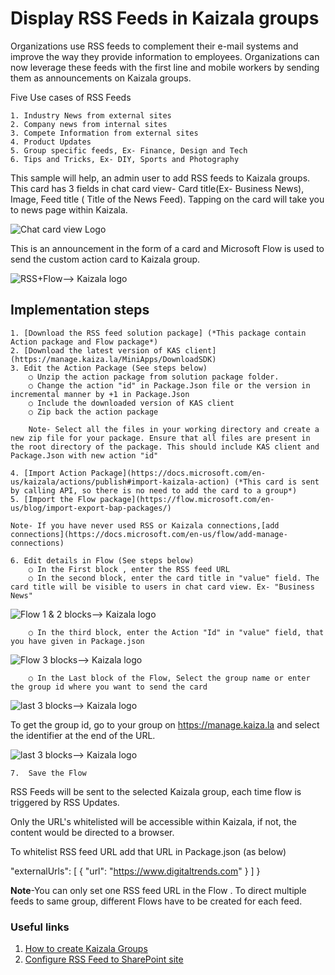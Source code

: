 # Display RSS Feeds in Kaizala groups

Organizations use RSS feeds to complement their e-mail systems and improve the way they provide information to employees. Organizations can now leverage these feeds with the first line and mobile workers by sending them as announcements on Kaizala groups.

Five Use cases of RSS Feeds

	1. Industry News from external sites
	2. Company news from internal sites
	3. Compete Information from external sites
	4. Product Updates
	5. Group specific feeds, Ex- Finance, Design and Tech 
	6. Tips and Tricks, Ex- DIY, Sports and Photography

This sample will help, an admin user to add RSS feeds to Kaizala groups.  This card has 3 fields in chat card view- Card title(Ex- Business News), Image, Feed title ( Title of the News Feed). Tapping on the card will take you to news page within Kaizala. 

![Chat card view Logo](https://www.fnordware.com/superpng/pnggrad16rgb.png)

This is an announcement in the form of a card and Microsoft Flow is used to send the custom action card to Kaizala group.

![RSS+Flow--> Kaizala logo](https://www.fnordware.com/superpng/pnggrad16rgb.png)

## Implementation steps
	1. [Download the RSS feed solution package] (*This package contain Action package and Flow package*)
	2. [Download the latest version of KAS client](https://manage.kaiza.la/MiniApps/DownloadSDK)
	3. Edit the Action Package (See steps below)
		○ Unzip the action package from solution package folder.
		○ Change the action "id" in Package.Json file or the version in incremental manner by +1 in Package.Json
		○ Include the downloaded version of KAS client
		○ Zip back the action package
		
		Note- Select all the files in your working directory and create a new zip file for your package. Ensure that all files are present in the root directory of the package. This should include KAS client and Package.Json with new action "id"
	
	4. [Import Action Package](https://docs.microsoft.com/en-us/kaizala/actions/publish#import-kaizala-action) (*This card is sent by calling API, so there is no need to add the card to a group*)
	5. [Import the Flow package](https://flow.microsoft.com/en-us/blog/import-export-bap-packages/)

	Note- If you have never used RSS or Kaizala connections,[add connections](https://docs.microsoft.com/en-us/flow/add-manage-connections)
	
	6. Edit details in Flow (See steps below) 
		○ In the First block , enter the RSS feed URL
		○ In the second block, enter the card title in "value" field. The card title will be visible to users in chat card view. Ex- "Business News"
![Flow 1 & 2 blocks--> Kaizala logo](https://www.fnordware.com/superpng/pnggrad16rgb.png)

		○ In the third block, enter the Action "Id" in "value" field, that you have given in Package.json

![Flow 3 blocks--> Kaizala logo](https://www.fnordware.com/superpng/pnggrad16rgb.png)

		○ In the Last block of the Flow, Select the group name or enter the group id where you want to send the card

![last 3 blocks--> Kaizala logo](https://www.fnordware.com/superpng/pnggrad16rgb.png)

To get the group id, go to your group on https://manage.kaiza.la and select the identifier at the end of the URL.

![last 3 blocks--> Kaizala logo](https://www.fnordware.com/superpng/pnggrad16rgb.png)

	7.  Save the Flow

RSS Feeds will be sent to the selected Kaizala group, each time flow is triggered by RSS Updates. 

Only the URL's whitelisted will be accessible within Kaizala, if not, the content would be directed to a browser.

To whitelist RSS feed URL add that URL in Package.json (as below)

"externalUrls": [
    { "url": "https://www.digitaltrends.com" }
  ]	
} 

**Note**-You can only set one RSS feed URL in the Flow . To direct multiple feeds to same group, different Flows have to be created for each feed.

### Useful links

1. [How to create Kaizala Groups](https://docs.microsoft.com/en-us/office365/kaizala/groups)
2. [Configure RSS Feed to SharePoint site](https://support.office.com/en-us/article/create-or-subscribe-to-an-rss-feed-fb35047d-8dbd-412a-a5f3-f1712af14dcb)